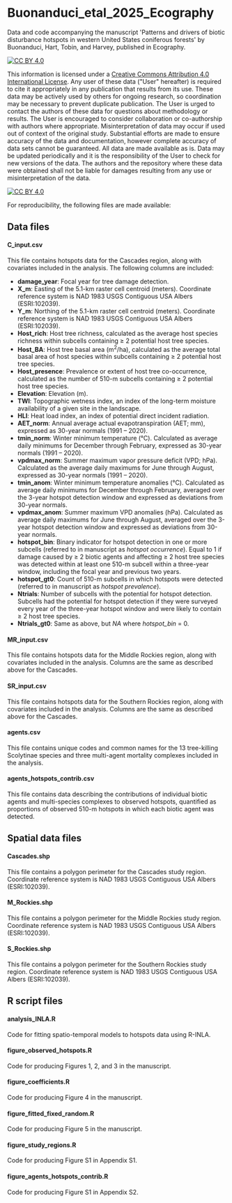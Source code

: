 # Buonanduci_etal_2025_Ecography
Data and code accompanying the manuscript 'Patterns and drivers of biotic disturbance hotspots in western United States coniferous forests' by Buonanduci, Hart, Tobin, and Harvey, published in Ecography.


[![CC BY 4.0][cc-by-shield]][cc-by]

This information is licensed under a
[Creative Commons Attribution 4.0 International License][cc-by]. Any user of these data ("User" hereafter) is required to cite it appropriately in any publication that results from its use. These data may be actively used by others for ongoing research, so coordination may be necessary to prevent duplicate publication. The User is urged to contact the authors of these data for questions about methodology or results.  The User is encouraged to consider collaboration or co-authorship with authors where appropriate. Misinterpretation of data may occur if used out of context of the original study. Substantial efforts are made to ensure accuracy of the data and documentation, however complete accuracy of data sets cannot be guaranteed. All data are made available as is. Data may be updated periodically and it is the responsibility of the User to check for new versions of the data. The authors and the repository where these data were obtained shall not be liable for damages resulting from any use or misinterpretation of the data.

[![CC BY 4.0][cc-by-image]][cc-by]

[cc-by]: http://creativecommons.org/licenses/by/4.0/
[cc-by-image]: https://i.creativecommons.org/l/by/4.0/88x31.png
[cc-by-shield]: https://img.shields.io/badge/License-CC%20BY%204.0-lightgrey.svg



For reproducibility, the following files are made available:

## Data files

#### C_input.csv
This file contains hotspots data for the Cascades region, along with covariates included in the analysis. The following columns are included:

- **damage_year**: Focal year for tree damage detection.
- **X_m**: Easting of the 5.1-km raster cell centroid (meters). Coordinate reference system is NAD 1983 USGS Contiguous USA Albers (ESRI:102039). 
- **Y_m**: Northing of the 5.1-km raster cell centroid (meters). Coordinate reference system is NAD 1983 USGS Contiguous USA Albers (ESRI:102039). 
- **Host_rich**: Host tree richness, calculated as the average host species richness within subcells containing $\geq$ 2 potential host tree species.
- **Host_BA**: Host tree basal area (m<sup>2</sup>/ha), calculated as the average total basal area of host species within subcells containing $\geq$ 2 potential host tree species.
- **Host_presence**: Prevalence or extent of host tree co-occurrence, calculated as the number of 510-m subcells containing $\geq$ 2 potential host tree species.
- **Elevation**: Elevation (m).
- **TWI**: Topographic wetness index, an index of the long-term moisture availability of a given site in the landscape.
- **HLI**: Heat load index, an index of potential direct incident radiation.
- **AET_norm**: Annual average actual evapotranspiration (AET; mm), expressed as 30-year normals (1991 – 2020).
- **tmin_norm**: Winter minimum temperature (°C). Calculated as average daily minimums for December through February, expressed as 30-year normals (1991 – 2020).
- **vpdmax_norm**: Summer maximum vapor pressure deficit (VPD; hPa). Calculated as the average daily maximums for June through August, expressed as 30-year normals (1991 – 2020).
- **tmin_anom**: Winter minimum temperature anomalies (°C). Calculated as average daily minimums for December through February, averaged over the 3-year hotspot detection window and expressed as deviations from 30-year normals.
- **vpdmax_anom**: Summer maximum VPD anomalies (hPa). Calculated as average daily maximums for June through August, averaged over the 3-year hotspot detection window and expressed as deviations from 30-year normals.
- **hotspot_bin**: Binary indicator for hotspot detection in one or more subcells (referred to in manuscript as *hotspot occurrence*). Equal to 1 if damage caused by $\geq$ 2 biotic agents and affecting $\geq$ 2 host tree species was detected within at least one 510-m subcell within a three-year window, including the focal year and previous two years.
- **hotspot_gt0**: Count of 510-m subcells in which hotspots were detected (referred to in manuscript as *hotspot prevalence*). 
- **Ntrials**: Number of subcells with the potential for hotspot detection. Subcells had the potential for hotspot detection if they were surveyed every year of the three-year hotspot window and were likely to contain $\geq$ 2 host tree species.
- **Ntrials_gt0**: Same as above, but *NA* where *hotspot_bin* = 0.

#### MR_input.csv
This file contains hotspots data for the Middle Rockies region, along with covariates included in the analysis. Columns are the same as described above for the Cascades.

#### SR_input.csv
This file contains hotspots data for the Southern Rockies region, along with covariates included in the analysis. Columns are the same as described above for the Cascades.

#### agents.csv
This file contains unique codes and common names for the 13 tree-killing Scolytinae species and three multi-agent mortality complexes included in the analysis.

#### agents_hotspots_contrib.csv
This file contains data describing the contributions of individual biotic agents and multi-species complexes to observed hotspots, quantified as proportions of observed 510-m hotspots in which each biotic agent was detected.



## Spatial data files

#### Cascades.shp
This file contains a polygon perimeter for the Cascades study region. Coordinate reference system is NAD 1983 USGS Contiguous USA Albers (ESRI:102039). 

#### M_Rockies.shp
This file contains a polygon perimeter for the Middle Rockies study region. Coordinate reference system is NAD 1983 USGS Contiguous USA Albers (ESRI:102039). 

#### S_Rockies.shp
This file contains a polygon perimeter for the Southern Rockies study region. Coordinate reference system is NAD 1983 USGS Contiguous USA Albers (ESRI:102039). 



## R script files

#### analysis_INLA.R
Code for fitting spatio-temporal models to hotspots data using R-INLA.

#### figure_observed_hotspots.R
Code for producing Figures 1, 2, and 3 in the manuscript.

#### figure_coefficients.R
Code for producing Figure 4 in the manuscript.

#### figure_fitted_fixed_random.R
Code for producing Figure 5 in the manuscript.

#### figure_study_regions.R
Code for producing Figure S1 in Appendix S1.

#### figure_agents_hotspots_contrib.R
Code for producing Figure S1 in Appendix S2.
